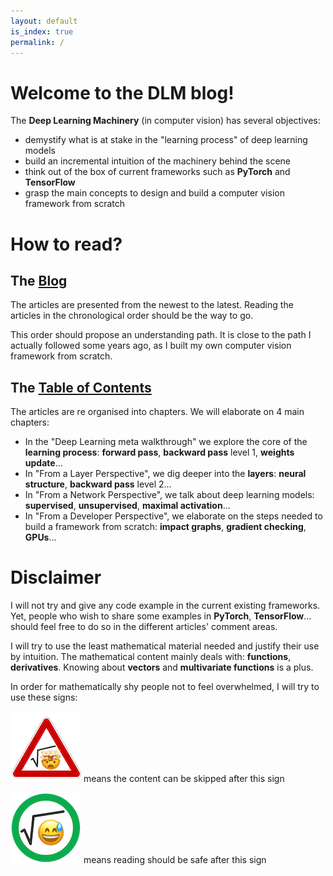 ```yaml
---
layout: default
is_index: true
permalink: /
---
```


# Welcome to the DLM blog!

The **Deep Learning Machinery** (in computer vision) has several objectives: 
- demystify what is at stake in the "learning process" of deep learning models
- build an incremental intuition of the machinery behind the scene
- think out of the box of current frameworks such as **PyTorch** and **TensorFlow**
- grasp the main concepts to design and build a computer vision framework from scratch

# How to read?

## The [Blog](/blog/)

The articles are presented from the newest to the latest. 
Reading the articles in the chronological order should be the way to go. 

This order should propose an understanding path. 
It is close to the path I actually followed some years ago, as I built my own computer vision 
framework from scratch. 

## The [Table of Contents](/table_of_contents/)

The articles are re organised into chapters.
We will elaborate on 4 main chapters: 

- In the "Deep Learning meta walkthrough" we explore the core of the **learning process**: 
**forward pass**, **backward pass** level 1, **weights update**...
- In "From a Layer Perspective", we dig deeper into the **layers**: **neural structure**, 
**backward pass** level 2...
- In "From a Network Perspective", we talk about deep learning models: **supervised**, **unsupervised**, 
**maximal activation**...
- In "From a Developer Perspective", we elaborate on the steps needed to build a framework from scratch: 
**impact graphs**, **gradient checking**, **GPUs**...

# Disclaimer

I will not try and give any code example in the current existing frameworks. 
Yet, people who wish to share some examples in **PyTorch**, **TensorFlow**... should feel free to do so in the 
different articles' comment areas. 

I will try to use the least mathematical material needed and justify their use by intuition. 
The mathematical content mainly deals with: **functions**, **derivatives**. 
Knowing about **vectors** and **multivariate functions** is a plus.

In order for mathematically shy people not to feel overwhelmed, I will try to use these signs:  

![Warning](/_assets/images/maths/warning.png) means the content can be skipped after this sign

![Safe](/_assets/images/maths/safe.png) means reading should be safe after this sign
